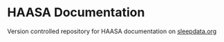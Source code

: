 HAASA Documentation
===================

Version controlled repository for HAASA documentation on [sleepdata.org](http://sleepdata.org/datasets/haasa)
